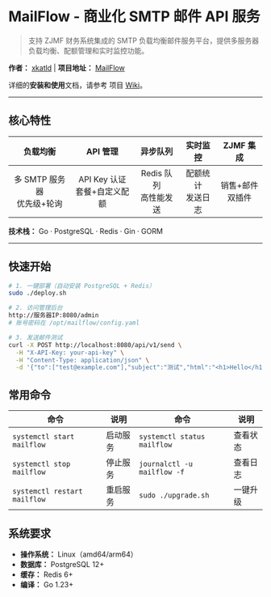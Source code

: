# MailFlow - 商业化 SMTP 邮件 API 服务

> 支持 ZJMF 财务系统集成的 SMTP 负载均衡邮件服务平台，提供多服务器负载均衡、配额管理和实时监控功能。

**作者：** [xkatld](https://github.com/xkatld) | **项目地址：** [MailFlow](https://github.com/xkatld/MailFlow)

详细的**安装和使用**文档，请参考 项目 [Wiki](https://github.com/xkatld/MailFlow/wiki)。

---

## 核心特性

| 负载均衡 | API 管理 | 异步队列 | 实时监控 | ZJMF 集成 |
|:---:|:---:|:---:|:---:|:---:|
| 多 SMTP 服务器<br/>优先级+轮询 | API Key 认证<br/>套餐+自定义配额 | Redis 队列<br/>高性能发送 | 配额统计<br/>发送日志 | 销售+邮件<br/>双插件 |

**技术栈：** Go · PostgreSQL · Redis · Gin · GORM

---

## 快速开始

```bash
# 1. 一键部署（自动安装 PostgreSQL + Redis）
sudo ./deploy.sh

# 2. 访问管理后台
http://服务器IP:8080/admin
# 账号密码在 /opt/mailflow/config.yaml

# 3. 发送邮件测试
curl -X POST http://localhost:8080/api/v1/send \
  -H "X-API-Key: your-api-key" \
  -H "Content-Type: application/json" \
  -d '{"to":["test@example.com"],"subject":"测试","html":"<h1>Hello</h1>"}'
```

## 常用命令

| 命令 | 说明 | 命令 | 说明 |
|------|------|------|------|
| `systemctl start mailflow` | 启动服务 | `systemctl status mailflow` | 查看状态 |
| `systemctl stop mailflow` | 停止服务 | `journalctl -u mailflow -f` | 查看日志 |
| `systemctl restart mailflow` | 重启服务 | `sudo ./upgrade.sh` | 一键升级 |

## 系统要求

- **操作系统：** Linux（amd64/arm64）
- **数据库：** PostgreSQL 12+
- **缓存：** Redis 6+
- **编译：** Go 1.23+
